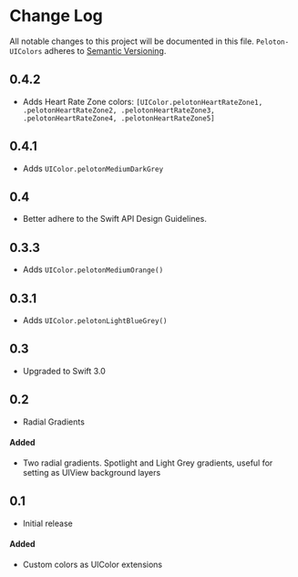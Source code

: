 # Change Log
All notable changes to this project will be documented in this file.
`Peloton-UIColors` adheres to [Semantic Versioning](http://semver.org/).

## 0.4.2

- Adds Heart Rate Zone colors: `[UIColor.pelotonHeartRateZone1, .pelotonHeartRateZone2, .pelotonHeartRateZone3, .pelotonHeartRateZone4, .pelotonHeartRateZone5]`

## 0.4.1

- Adds `UIColor.pelotonMediumDarkGrey`

## 0.4

- Better adhere to the Swift API Design Guidelines.

## 0.3.3

- Adds `UIColor.pelotonMediumOrange()`

## 0.3.1

- Adds `UIColor.pelotonLightBlueGrey()`

## 0.3

- Upgraded to Swift 3.0

## 0.2

- Radial Gradients

#### Added
- Two radial gradients. Spotlight and Light Grey gradients, useful for
  setting as UIView background layers

## 0.1

- Initial release

#### Added
- Custom colors as UIColor extensions
